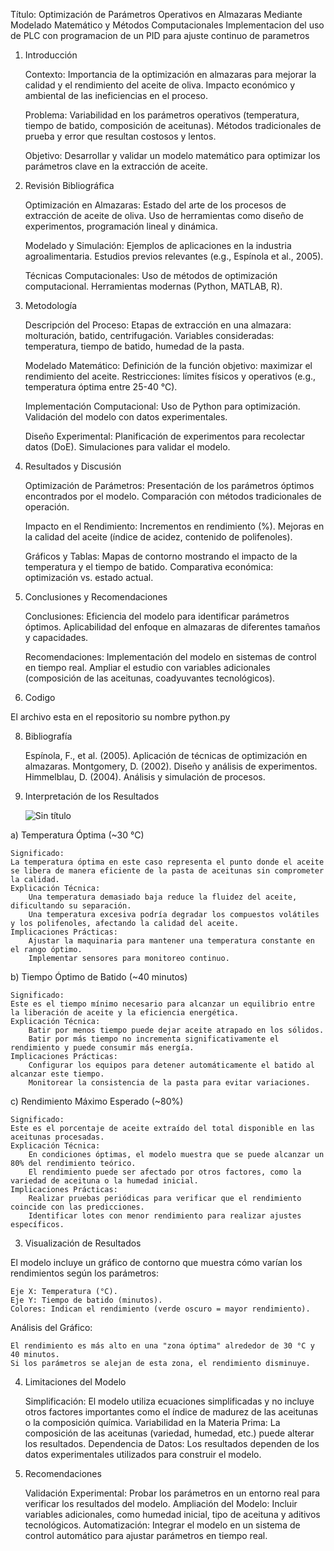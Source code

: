 Título:
Optimización de Parámetros Operativos en Almazaras Mediante Modelado Matemático y Métodos Computacionales
Implementacion del uso de PLC con programacion de un PID para ajuste continuo de parametros
1. Introducción

    Contexto:
        Importancia de la optimización en almazaras para mejorar la calidad y el rendimiento del aceite de oliva.
        Impacto económico y ambiental de las ineficiencias en el proceso.

    Problema:
        Variabilidad en los parámetros operativos (temperatura, tiempo de batido, composición de aceitunas).
        Métodos tradicionales de prueba y error que resultan costosos y lentos.

    Objetivo:
        Desarrollar y validar un modelo matemático para optimizar los parámetros clave en la extracción de aceite.

2. Revisión Bibliográfica

    Optimización en Almazaras:
        Estado del arte de los procesos de extracción de aceite de oliva.
        Uso de herramientas como diseño de experimentos, programación lineal y dinámica.

    Modelado y Simulación:
        Ejemplos de aplicaciones en la industria agroalimentaria.
        Estudios previos relevantes (e.g., Espínola et al., 2005).

    Técnicas Computacionales:
        Uso de métodos de optimización computacional.
        Herramientas modernas (Python, MATLAB, R).

3. Metodología

    Descripción del Proceso:
        Etapas de extracción en una almazara: molturación, batido, centrifugación.
        Variables consideradas: temperatura, tiempo de batido, humedad de la pasta.

    Modelado Matemático:
        Definición de la función objetivo: maximizar el rendimiento del aceite.
        Restricciones: límites físicos y operativos (e.g., temperatura óptima entre 25-40 °C).

    Implementación Computacional:
        Uso de Python para optimización.
        Validación del modelo con datos experimentales.

    Diseño Experimental:
        Planificación de experimentos para recolectar datos (DoE).
        Simulaciones para validar el modelo.

4. Resultados y Discusión

    Optimización de Parámetros:
        Presentación de los parámetros óptimos encontrados por el modelo.
        Comparación con métodos tradicionales de operación.

    Impacto en el Rendimiento:
        Incrementos en rendimiento (%).
        Mejoras en la calidad del aceite (índice de acidez, contenido de polifenoles).

    Gráficos y Tablas:
        Mapas de contorno mostrando el impacto de la temperatura y el tiempo de batido.
        Comparativa económica: optimización vs. estado actual.

5. Conclusiones y Recomendaciones

    Conclusiones:
        Eficiencia del modelo para identificar parámetros óptimos.
        Aplicabilidad del enfoque en almazaras de diferentes tamaños y capacidades.

    Recomendaciones:
        Implementación del modelo en sistemas de control en tiempo real.
        Ampliar el estudio con variables adicionales (composición de las aceitunas, coadyuvantes tecnológicos).

   
7. Codigo

 
El archivo esta en el repositorio su nombre python.py

  

8. Bibliografía

    Espínola, F., et al. (2005). Aplicación de técnicas de optimización en almazaras.
    Montgomery, D. (2002). Diseño y análisis de experimentos.
    Himmelblau, D. (2004). Análisis y simulación de procesos.




2. Interpretación de los Resultados

   ![Sin título](https://github.com/user-attachments/assets/f9083a7e-ba38-4a3c-8ee0-3d9723982e7a)

a) Temperatura Óptima (~30 °C)

    Significado:
    La temperatura óptima en este caso representa el punto donde el aceite se libera de manera eficiente de la pasta de aceitunas sin comprometer la calidad.
    Explicación Técnica:
        Una temperatura demasiado baja reduce la fluidez del aceite, dificultando su separación.
        Una temperatura excesiva podría degradar los compuestos volátiles y los polifenoles, afectando la calidad del aceite.
    Implicaciones Prácticas:
        Ajustar la maquinaria para mantener una temperatura constante en el rango óptimo.
        Implementar sensores para monitoreo continuo.

b) Tiempo Óptimo de Batido (~40 minutos)

    Significado:
    Este es el tiempo mínimo necesario para alcanzar un equilibrio entre la liberación de aceite y la eficiencia energética.
    Explicación Técnica:
        Batir por menos tiempo puede dejar aceite atrapado en los sólidos.
        Batir por más tiempo no incrementa significativamente el rendimiento y puede consumir más energía.
    Implicaciones Prácticas:
        Configurar los equipos para detener automáticamente el batido al alcanzar este tiempo.
        Monitorear la consistencia de la pasta para evitar variaciones.

c) Rendimiento Máximo Esperado (~80%)

    Significado:
    Este es el porcentaje de aceite extraído del total disponible en las aceitunas procesadas.
    Explicación Técnica:
        En condiciones óptimas, el modelo muestra que se puede alcanzar un 80% del rendimiento teórico.
        El rendimiento puede ser afectado por otros factores, como la variedad de aceituna o la humedad inicial.
    Implicaciones Prácticas:
        Realizar pruebas periódicas para verificar que el rendimiento coincide con las predicciones.
        Identificar lotes con menor rendimiento para realizar ajustes específicos.

3. Visualización de Resultados

El modelo incluye un gráfico de contorno que muestra cómo varían los rendimientos según los parámetros:

    Eje X: Temperatura (°C).
    Eje Y: Tiempo de batido (minutos).
    Colores: Indican el rendimiento (verde oscuro = mayor rendimiento).

Análisis del Gráfico:

    El rendimiento es más alto en una "zona óptima" alrededor de 30 °C y 40 minutos.
    Si los parámetros se alejan de esta zona, el rendimiento disminuye.

4. Limitaciones del Modelo

    Simplificación:
    El modelo utiliza ecuaciones simplificadas y no incluye otros factores importantes como el índice de madurez de las aceitunas o la composición química.
    Variabilidad en la Materia Prima:
    La composición de las aceitunas (variedad, humedad, etc.) puede alterar los resultados.
    Dependencia de Datos:
    Los resultados dependen de los datos experimentales utilizados para construir el modelo.

5. Recomendaciones

    Validación Experimental:
        Probar los parámetros en un entorno real para verificar los resultados del modelo.
    Ampliación del Modelo:
        Incluir variables adicionales, como humedad inicial, tipo de aceituna y aditivos tecnológicos.
    Automatización:
        Integrar el modelo en un sistema de control automático para ajustar parámetros en tiempo real.



